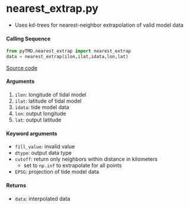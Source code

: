 nearest_extrap.py
=================

 - Uses kd-trees for nearest-neighbor extrapolation of valid model data

#### Calling Sequence
```python
from pyTMD.nearest_extrap import nearest_extrap
data = nearest_extrap(ilon,ilat,idata,lon,lat)
```
[Source code](https://github.com/tsutterley/pyTMD/blob/main/pyTMD/nearest_extrap.py)

#### Arguments
 1. `ilon`: longitude of tidal model
 2. `ilat`: latitude of tidal model
 3. `idata`: tide model data
 4. `lon`: output longitude
 5. `lat`: output latitude

#### Keyword arguments
 - `fill_value`: invalid value
 - `dtype`: output data type
 - `cutoff`: return only neighbors within distance in kilometers
     * set to `np.inf` to extrapolate for all points
 - `EPSG`: projection of tide model data

#### Returns
 - `data`: interpolated data
